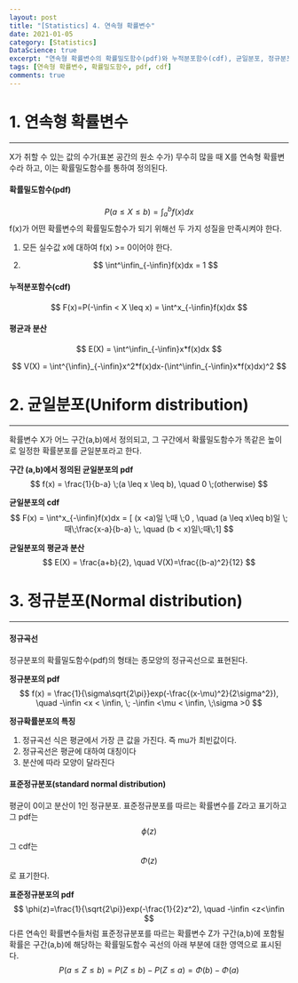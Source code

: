 ```yaml
---
layout: post
title: "[Statistics] 4. 연속형 확률변수"
date: 2021-01-05
category: [Statistics]
DataScience: true
excerpt: "연속형 확률변수의 확률밀도함수(pdf)와 누적분포함수(cdf), 균일분포, 정규분포"
tags: [연속형 확률변수, 확률밀도함수, pdf, cdf]
comments: true
---
```




# 1. 연속형 확률변수

---

X가 취할 수 있는 값의 수가(표본 공간의 원소 수가) 무수히 많을 때 X를 연속형 확률변수라 하고, 이는 확률밀도함수를 통하여 정의된다.



#### 확률밀도함수(pdf)

$$
P(a \leq X \leq b) = \int^b_af(x)dx
$$
f(x)가 어떤 확률변수의 확률밀도함수가 되기 위해선 두 가지 성질을 만족시켜야 한다.

1. 모든 실수값 x에 대하여 f(x) >= 0이어야 한다.

2. $$
   \int^\infin_{-\infin}f(x)dx = 1
   $$



#### 누적분포함수(cdf)

$$
F(x)=P(-\infin < X \leq x) = \int^x_{-\infin}f(x)dx
$$



#### 평균과 분산

$$
E(X) = \int^\infin_{-\infin}x*f(x)dx
$$

$$
V(X) = \int^{\infin}_{-\infin}x^2*f(x)dx-(\int^\infin_{-\infin}x*f(x)dx)^2
$$





# 2. 균일분포(Uniform distribution)

---

확률변수 X가 어느 구간(a,b)에서 정의되고, 그 구간에서 확률밀도함수가 똑같은 높이로 일정한 확률분포를 균일분포라고 한다. 

**구간 (a,b)에서 정의된 균일분포의 pdf**
$$
f(x) = \frac{1}{b-a} \;(a \leq x \leq b), \quad 0 \;(otherwise)
$$


**균일분포의 cdf**
$$
F(x) = \int^x_{-\infin}f(x)dx = [ (x <a)일 \;때 \;0 , \quad (a \leq x\leq b)일 \;때\;\frac{x-a}{b-a} \;, \quad (b < x)일\;때\;1]
$$


**균일분포의 평균과 분산**
$$
E(X) = \frac{a+b}{2}, \quad V(X)=\frac{(b-a)^2}{12}
$$


# 3. 정규분포(Normal distribution)

---

#### 정규곡선

정규분포의 확률밀도함수(pdf)의 형태는 종모양의 정규곡선으로 표현된다.

**정규분포의 pdf**
$$
f(x) = \frac{1}{\sigma\sqrt{2\pi}}exp(-\frac{(x-\mu)^2}{2\sigma^2}), \quad -\infin <x < \infin, \; -\infin <\mu < \infin, \;\sigma >0
$$


**정규확률분포의 특징**

1. 정규곡선 식은 평균에서 가장 큰 값을 가진다. 즉 mu가 최빈값이다.
2. 정규곡선은 평균에 대하여 대칭이다
3. 분산에 따라 모양이 달라진다



#### 표준정규분포(standard normal distribution)

평균이 0이고 분산이 1인 정규분포. 표준정규분포를 따르는 확률변수를 Z라고 표기하고 그 pdf는 
$$
\phi(z)
$$
그 cdf는 
$$
\Phi(z)
$$
로 표기한다.



**표준정규분포의 pdf**
$$
\phi(z)=\frac{1}{\sqrt{2\pi}}exp(-\frac{1}{2}z^2), \quad -\infin <z<\infin
$$
다른 연속인 확률변수들처럼 표준정규분포를 따르는 확률변수 Z가 구간(a,b)에 포함될 확률은 구간(a,b)에 해당하는 확률밀도함수 곡선의 아래 부분에 대한 영역으로 표시된다.
$$
P(a \leq Z \leq b) = P(Z\leq b)-P(Z\leq a)= \Phi(b)-\Phi(a)
$$
